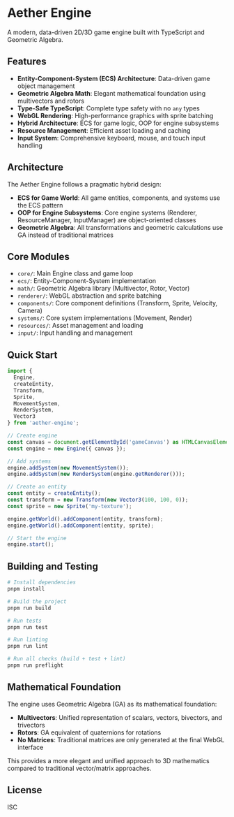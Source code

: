 # Aether Engine

A modern, data-driven 2D/3D game engine built with TypeScript and Geometric Algebra.

## Features

- **Entity-Component-System (ECS) Architecture**: Data-driven game object management
- **Geometric Algebra Math**: Elegant mathematical foundation using multivectors and rotors
- **Type-Safe TypeScript**: Complete type safety with no `any` types
- **WebGL Rendering**: High-performance graphics with sprite batching
- **Hybrid Architecture**: ECS for game logic, OOP for engine subsystems
- **Resource Management**: Efficient asset loading and caching
- **Input System**: Comprehensive keyboard, mouse, and touch input handling

## Architecture

The Aether Engine follows a pragmatic hybrid design:

- **ECS for Game World**: All game entities, components, and systems use the ECS pattern
- **OOP for Engine Subsystems**: Core engine systems (Renderer, ResourceManager, InputManager) are object-oriented classes
- **Geometric Algebra**: All transformations and geometric calculations use GA instead of traditional matrices

## Core Modules

- `core/`: Main Engine class and game loop
- `ecs/`: Entity-Component-System implementation
- `math/`: Geometric Algebra library (Multivector, Rotor, Vector)
- `renderer/`: WebGL abstraction and sprite batching
- `components/`: Core component definitions (Transform, Sprite, Velocity, Camera)
- `systems/`: Core system implementations (Movement, Render)
- `resources/`: Asset management and loading
- `input/`: Input handling and management

## Quick Start

```typescript
import { 
  Engine, 
  createEntity, 
  Transform, 
  Sprite, 
  MovementSystem, 
  RenderSystem,
  Vector3 
} from 'aether-engine';

// Create engine
const canvas = document.getElementById('gameCanvas') as HTMLCanvasElement;
const engine = new Engine({ canvas });

// Add systems
engine.addSystem(new MovementSystem());
engine.addSystem(new RenderSystem(engine.getRenderer()));

// Create an entity
const entity = createEntity();
const transform = new Transform(new Vector3(100, 100, 0));
const sprite = new Sprite('my-texture');

engine.getWorld().addComponent(entity, transform);
engine.getWorld().addComponent(entity, sprite);

// Start the engine
engine.start();
```

## Building and Testing

```bash
# Install dependencies
pnpm install

# Build the project
pnpm run build

# Run tests
pnpm run test

# Run linting
pnpm run lint

# Run all checks (build + test + lint)
pnpm run preflight
```

## Mathematical Foundation

The engine uses Geometric Algebra (GA) as its mathematical foundation:

- **Multivectors**: Unified representation of scalars, vectors, bivectors, and trivectors
- **Rotors**: GA equivalent of quaternions for rotations
- **No Matrices**: Traditional matrices are only generated at the final WebGL interface

This provides a more elegant and unified approach to 3D mathematics compared to traditional vector/matrix approaches.

## License

ISC